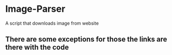 # Image-Parser
A script that downloads image from website 

## There are some exceptions for those the links are there with the code
